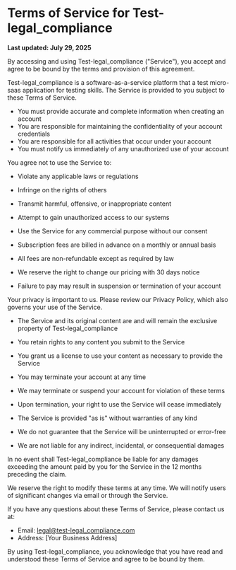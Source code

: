 # Terms of Service for Test-legal_compliance

**Last updated: July 29, 2025**


By accessing and using Test-legal_compliance ("Service"), you accept and agree to be bound by the terms and provision of this agreement.


Test-legal_compliance is a software-as-a-service platform that a test micro-saas application for testing skills. The Service is provided to you subject to these Terms of Service.


- You must provide accurate and complete information when creating an account
- You are responsible for maintaining the confidentiality of your account credentials
- You are responsible for all activities that occur under your account
- You must notify us immediately of any unauthorized use of your account


You agree not to use the Service to:
- Violate any applicable laws or regulations
- Infringe on the rights of others
- Transmit harmful, offensive, or inappropriate content
- Attempt to gain unauthorized access to our systems
- Use the Service for any commercial purpose without our consent


- Subscription fees are billed in advance on a monthly or annual basis
- All fees are non-refundable except as required by law
- We reserve the right to change our pricing with 30 days notice
- Failure to pay may result in suspension or termination of your account


Your privacy is important to us. Please review our Privacy Policy, which also governs your use of the Service.


- The Service and its original content are and will remain the exclusive property of Test-legal_compliance
- You retain rights to any content you submit to the Service
- You grant us a license to use your content as necessary to provide the Service


- You may terminate your account at any time
- We may terminate or suspend your account for violation of these terms
- Upon termination, your right to use the Service will cease immediately


- The Service is provided "as is" without warranties of any kind
- We do not guarantee that the Service will be uninterrupted or error-free
- We are not liable for any indirect, incidental, or consequential damages


In no event shall Test-legal_compliance be liable for any damages exceeding the amount paid by you for the Service in the 12 months preceding the claim.


We reserve the right to modify these terms at any time. We will notify users of significant changes via email or through the Service.


If you have any questions about these Terms of Service, please contact us at:
- Email: legal@test-legal_compliance.com
- Address: [Your Business Address]

By using Test-legal_compliance, you acknowledge that you have read and understood these Terms of Service and agree to be bound by them.